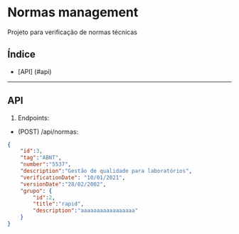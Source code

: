 # Normas management

Projeto para verificação de normas técnicas

## Índice

- [API] (#api)

---

## API

1. Endpoints:

- (POST) /api/normas: 

```json
{
    "id":3,
    "tag":"ABNT",
    "number":"5537",
    "description":"Gestão de qualidade para laboratórios",
    "verificationDate": "10/01/2021",
    "versionDate":"28/02/2002",
    "grupo": {
        "id":2,
        "title":"rapid",
        "description":"aaaaaaaaaaaaaaaaa"
    }
}